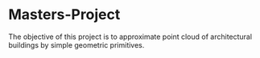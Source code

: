Masters-Project
===============

The objective of this project is to approximate point cloud of architectural buildings by simple geometric primitives.
